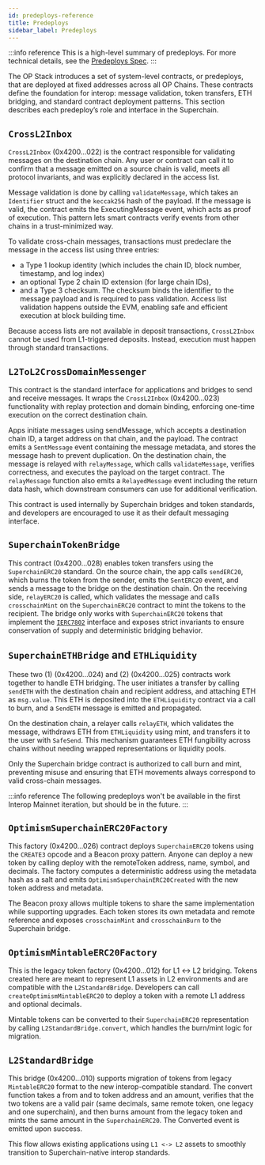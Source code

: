 ```yaml
---
id: predeploys-reference
title: Predeploys
sidebar_label: Predeploys
---
```


:::info reference
This is a high-level summary of predeploys. For more technical details, see the [Predeploys Spec](https://specs.optimism.io/interop/predeploys.html).
:::

The OP Stack introduces a set of system-level contracts, or predeploys, that are deployed at fixed addresses across all OP Chains. These contracts define the foundation for interop: message validation, token transfers, ETH bridging, and standard contract deployment patterns. This section describes each predeploy’s role and interface in the Superchain.

## `CrossL2Inbox`

`CrossL2Inbox` (0x4200...022) is the contract responsible for validating messages on the destination chain. Any user or contract can call it to confirm that a message emitted on a source chain is valid, meets all protocol invariants, and was explicitly declared in the access list.

Message validation is done by calling `validateMessage`, which takes an `Identifier` struct and the `keccak256` hash of the payload. If the message is valid, the contract emits the ExecutingMessage event, which acts as proof of execution. This pattern lets smart contracts verify events from other chains in a trust-minimized way.

To validate cross-chain messages, transactions must predeclare the message in the access list using three entries: 
- a Type 1 lookup identity (which includes the chain ID, block number, timestamp, and log index)
- an optional Type 2 chain ID extension (for large chain IDs),
- and a Type 3 checksum. The checksum binds the identifier to the message payload and is required to pass validation. Access list validation happens outside the EVM, enabling safe and efficient execution at block building time.

Because access lists are not available in deposit transactions, `CrossL2Inbox` cannot be used from L1-triggered deposits. Instead, execution must happen through standard transactions.

## `L2ToL2CrossDomainMessenger`

This contract is the standard interface for applications and bridges to send and receive messages. It wraps the `CrossL2Inbox` (0x4200...023) functionality with replay protection and domain binding, enforcing one-time execution on the correct destination chain.

Apps initiate messages using sendMessage, which accepts a destination chain ID, a target address on that chain, and the payload. The contract emits a `SentMessage` event containing the message metadata, and stores the message hash to prevent duplication. On the destination chain, the message is relayed with `relayMessage`, which calls `validateMessage`, verifies correctness, and executes the payload on the target contract. The `relayMessage` function also emits a `RelayedMessage` event including the return data hash, which downstream consumers can use for additional verification.

This contract is used internally by Superchain bridges and token standards, and developers are encouraged to use it as their default messaging interface.

## `SuperchainTokenBridge`

This contract (0x4200...028) enables token transfers using the `SuperchainERC20` standard. On the source chain, the app calls `sendERC20`, which burns the token from the sender, emits the `SentERC20` event, and sends a message to the bridge on the destination chain. On the receiving side, `relayERC20` is called, which validates the message and calls `crosschainMint` on the `SuperchainERC20` contract to mint the tokens to the recipient. The bridge only works with `SuperchainERC20` tokens that implement the [`IERC7802`](https://eips.ethereum.org/EIPS/eip-7802) interface and exposes strict invariants to ensure conservation of supply and deterministic bridging behavior.

## `SuperchainETHBridge` and `ETHLiquidity`

These two (1) (0x4200...024) and (2) (0x4200...025) contracts work together to handle ETH bridging. The user initiates a transfer by calling `sendETH` with the destination chain and recipient address, and attaching ETH as `msg.value`. This ETH is deposited into the `ETHLiquidity` contract via a call to burn, and a `SendETH` message is emitted and propagated.

On the destination chain, a relayer calls `relayETH`, which validates the message, withdraws ETH from `ETHLiquidity` using mint, and transfers it to the user with `SafeSend`. This mechanism guarantees ETH fungibility across chains without needing wrapped representations or liquidity pools.

Only the Superchain bridge contract is authorized to call burn and mint, preventing misuse and ensuring that ETH movements always correspond to valid cross-chain messages.

:::info reference
The following predeploys won't be available in the first Interop Mainnet iteration, but should be in the future.
:::

## `OptimismSuperchainERC20Factory`

This factory (0x4200...026) contract deploys `SuperchainERC20` tokens using the `CREATE3` opcode and a Beacon proxy pattern. Anyone can deploy a new token by calling deploy with the remoteToken address, name, symbol, and decimals. The factory computes a deterministic address using the metadata hash as a salt and emits `OptimismSuperchainERC20Created` with the new token address and metadata.

The Beacon proxy allows multiple tokens to share the same implementation while supporting upgrades. Each token stores its own metadata and remote reference and exposes `crosschainMint` and `crosschainBurn` to the Superchain bridge.

## `OptimismMintableERC20Factory`

This is the legacy token factory (0x4200...012) for L1 ↔ L2 bridging. Tokens created here are meant to represent L1 assets in L2 environments and are compatible with the `L2StandardBridge`. Developers can call `createOptimismMintableERC20` to deploy a token with a remote L1 address and optional decimals.

Mintable tokens can be converted to their `SuperchainERC20` representation by calling `L2StandardBridge.convert`, which handles the burn/mint logic for migration.

## `L2StandardBridge`

This bridge (0x4200...010) supports migration of tokens from legacy `MintableERC20` format to the new interop-compatible standard. The convert function takes a from and to token address and an amount, verifies that the two tokens are a valid pair (same decimals, same remote token, one legacy and one superchain), and then burns amount from the legacy token and mints the same amount in the `SuperchainERC20`. The Converted event is emitted upon success.

This flow allows existing applications using `L1 <-> L2` assets to smoothly transition to Superchain-native interop standards.
